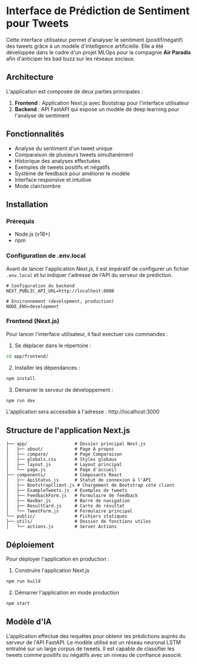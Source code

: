 # Interface de Prédiction de Sentiment pour Tweets

Cette interface utilisateur permet d'analyser le sentiment (positif/négatif) des tweets grâce à un modèle d'intelligence artificielle. Elle a été développée dans le cadre d'un projet MLOps pour la compagnie **Air Paradis** afin d'anticiper les bad buzz sur les réseaux sociaux.

## Architecture

L'application est composée de deux parties principales :

1. **Frontend** : Application Next.js avec Bootstrap pour l'interface utilisateur
2. **Backend** : API FastAPI qui expose un modèle de deep learning pour l'analyse de sentiment

## Fonctionnalités

- Analyse du sentiment d'un tweet unique
- Comparaison de plusieurs tweets simultanément
- Historique des analyses effectuées
- Exemples de tweets positifs et négatifs
- Système de feedback pour améliorer le modèle
- Interface responsive et intuitive
- Mode clair/sombre

## Installation

### Prérequis

- Node.js (v18+)
- npm

### Configuration de .env.local

Avant de lancer l'application Next.js, il est impératif de configurer un fichier `.env.local` et lui indiquer l'adresse de l'API du serveur de prédiction. 

```
# Configuration du backend
NEXT_PUBLIC_API_URL=http://localhost:8000

# Environnement (development, production)
NODE_ENV=development
```

### Frontend (Next.js)

Pour lancer l'interface utilisateur, il faut exectuer ces commandes :

1. Se déplacer dans le répertoire : 
```bash
cd app/frontend/
```

2. Installer les dépendances :
```bash
npm install
```

3. Démarrer le serveur de développement :
```bash
npm run dev
```

L'application sera accessible à l'adresse : http://localhost:3000

## Structure de l'application Next.js

```
├── app/                  # Dossier principal Next.js
│   ├── about/            # Page À propos
│   ├── compare/          # Page Comparaison
│   ├── globals.css       # Styles globaux
│   ├── layout.js         # Layout principal
│   └── page.js           # Page d'accueil
├── components/           # Composants React
│   ├── ApiStatus.js      # Statut de connexion à l'API
│   ├── BootstrapClient.js # Chargement de Bootstrap côté client
│   ├── ExampleTweets.js  # Exemples de tweets
│   ├── FeedbackForm.js   # Formulaire de feedback
│   ├── NavBar.js         # Barre de navigation
│   ├── ResultCard.js     # Carte de résultat
│   └── TweetForm.js      # Formulaire principal
└── public/               # Fichiers statiques
├── utils/                # Dossier de fonctions utiles
│   └── actions.js        # Server Actions
```

## Déploiement

Pour déployer l'application en production :

1. Construire l'application Next.js
```bash
npm run build
```

2. Démarrer l'application en mode production
```bash
npm start
```

## Modèle d'IA

L'application effectue des requêtes pour obtenir les prédictions auprès du serveur de l'API FastAPI. Le modèle utilisé est un réseau neuronal LSTM entraîné sur un large corpus de tweets. Il est capable de classifier les tweets comme positifs ou négatifs avec un niveau de confiance associé.
